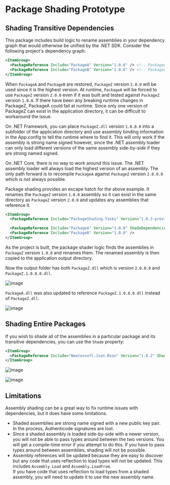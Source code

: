 # Package Shading Prototype


## Shading Transitive Dependencies

This package includes build logic to rename assemblies in your dependency graph that would otherwise be unified by the .NET SDK.  Consider the following project's dependency graph:

```xml
<ItemGroup>
  <PackageReference Include="PackageA" Version="1.0.0" /> <!-- PackageA 1.0.0 -> PackageZ 1.0.0 -->
  <PackageReference Include="PackageB" Version="1.0.0" /> <!-- PackageA 1.0.0 -> PackageZ 2.0.0 -->
</ItemGroup>
```
When `PackageA` and `PackageB` are restored, `PackageZ` version `2.0.0` will be used since it is the highest version.  At runtime, `PackageA` will be forced to use `PackageZ` version `2.0.0` even if it was built and tested
against `PackageZ` version `1.0.0`.  If there have been any breaking runtime changes in PackageZ, PackageA could fail at runtime.  Since only one version of PackageZ can exist in the application directory, it can be difficult
to workaround the issue.

On .NET Framework, you can place `PackageZ.dll` version `1.0.0.0` into a subfolder of the application directory and use assembly binding information in the App.config to tell the runtime where to find it.  This will only work
if the assembly is strong name signed however, since the .NET assembly loader can only load different versions of the same assembly side-by-side if they are strong named signed.

On .NET Core, there is no way to work around this issue.  The .NET assembly loader will always load the highest version of an assembly.  The only path forward is to recompile `PackageA` against `PackageZ` version `2.0.0.0`
which is not always possible.

Package shading provides an escape hatch for the above example.  It renames the `PackageZ` version `1.0.0` assembly so it can exist in the same directory as `PackageZ` version `2.0.0` and updates any assemblies that reference it.

```xml
<ItemGroup>
  <PackageReference Include="PackageShading.Tasks" Version="1.0.3-preview" PrivateAssets="All" />

  <PackageReference Include="PackageA" Version="1.0.0" ShadeDependencies="PackageZ" />
  <PackageReference Include="PackageB" Version="1.0.0" />
</ItemGroup>
```

As the project is built, the package shader logic finds the assemblies in `PackageZ` version `1.0.0` and renames them.  The renamed assembly is then copied to the application output directory.

Now the output folder has both `PackageZ.dll` which is version `2.0.0.0` and `PackageZ.1.0.0.0.dll`.

![image](https://github.com/jeffkl/packageshadingprototype/assets/17556515/390c436a-25f1-4463-ac1f-d1c409bf1c82)

`PackageA.dll` was also updated to reference `PackageZ.1.0.0.0.dll` instead of `PackageZ.dll`.

![image](https://github.com/jeffkl/packageshadingprototype/assets/17556515/4212b728-da51-4456-bf29-49db3aa55217)

## Shading Entire Packages
If you wish to shade all of the assemblies in a particular package and its transitive dependencies, you can use the `Shade` property:
```xml
<ItemGroup>
  <PackageReference Include="Newtonsoft.Json.Bson" Version="1.0.2" Shade="true" />
</ItemGroup>
```

![image](https://github.com/jeffkl/packageshadingprototype/assets/17556515/b4322d58-280e-4af4-85e0-402f3240e137)

![image](https://github.com/jeffkl/packageshadingprototype/assets/17556515/87d89a98-3918-49a2-af97-9c7952f8f184)


## Limitations
Assembly shading can be a great way to fix runtime issues with dependencies, but it does have some limitations.

- Shaded assemblies are strong name signed with a new public key pair.  In the process, Authenticode signatures are lost.
- Since a shaded assembly is loaded side-by-side with a newer version, you will not be able to pass types around between the two versions.  You will get a compile-time error if you attempt to do this.  If you have to pass
  types around between assemblies, shading will not be possible.
- Assembly references will be updated because they are easy to discover but any code that uses reflection to load types will not be updated.  This includes `Assembly.Load` and `Assembly.LoadFrom`.  
  If you have code that uses reflection to load types from a shaded assembly, you will need to update it to use the new assembly name.
